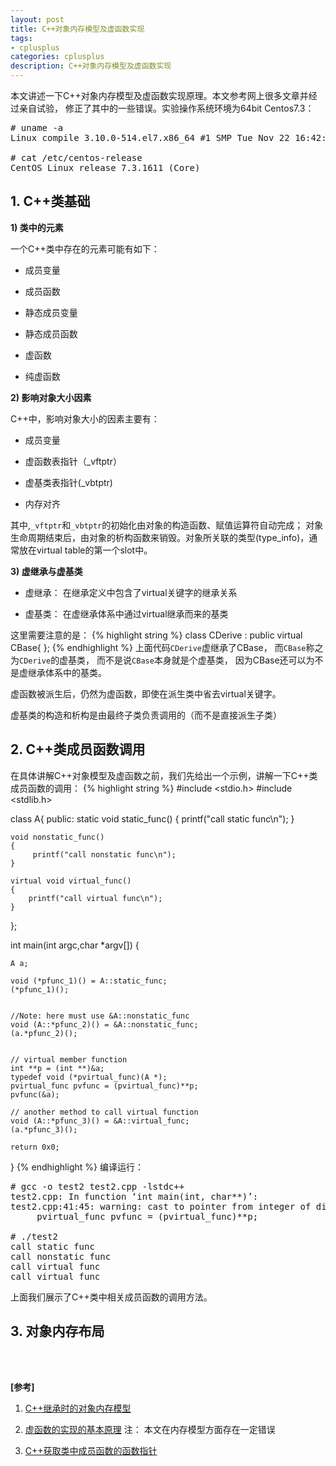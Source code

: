 ```yaml
---
layout: post
title: C++对象内存模型及虚函数实现
tags:
- cplusplus
categories: cplusplus
description: C++对象内存模型及虚函数实现
---
```


本文讲述一下C++对象内存模型及虚函数实现原理。本文参考网上很多文章并经过亲自试验， 修正了其中的一些错误。实验操作系统环境为64bit Centos7.3：

<!-- more -->
<pre>
# uname -a
Linux compile 3.10.0-514.el7.x86_64 #1 SMP Tue Nov 22 16:42:41 UTC 2016 x86_64 x86_64 x86_64 GNU/Linux

# cat /etc/centos-release
CentOS Linux release 7.3.1611 (Core) 
</pre>



## 1. C++类基础

**1) 类中的元素**


一个C++类中存在的元素可能有如下：

* 成员变量

* 成员函数

* 静态成员变量

* 静态成员函数

* 虚函数

* 纯虚函数


**2) 影响对象大小因素**

C++中，影响对象大小的因素主要有：

* 成员变量

* 虚函数表指针（_vftptr）

* 虚基类表指针(_vbtptr)

* 内存对齐

其中,```_vftptr```和```_vbtptr```的初始化由对象的构造函数、赋值运算符自动完成； 对象生命周期结束后，由对象的析构函数来销毁。对象所关联的类型(type_info)，通常放在virtual table的第一个slot中。

**3) 虚继承与虚基类**

* 虚继承： 在继承定义中包含了virtual关键字的继承关系

* 虚基类： 在虚继承体系中通过virtual继承而来的基类

这里需要注意的是：
{% highlight string %}
class CDerive : public virtual CBase{
};
{% endhighlight %}
上面代码```CDerive```虚继承了CBase， 而```CBase```称之为```CDerive```的虚基类， 而不是说```CBase```本身就是个虚基类， 因为CBase还可以为不是虚继承体系中的基类。

虚函数被派生后，仍然为虚函数，即使在派生类中省去virtual关键字。

虚基类的构造和析构是由最终子类负责调用的（而不是直接派生子类）


 

## 2. C++类成员函数调用

在具体讲解C++对象模型及虚函数之前，我们先给出一个示例，讲解一下C++类成员函数的调用：
{% highlight string %}
#include <stdio.h>
#include <stdlib.h>


class A{
public:
    static void static_func()
    {
         printf("call static func\n");
    }

    void nonstatic_func()
    {
         printf("call nonstatic func\n");
    }

    virtual void virtual_func()
    {
        printf("call virtual func\n");
    }
};


int main(int argc,char *argv[])
{

    A a;

    void (*pfunc_1)() = A::static_func;
    (*pfunc_1)();


    //Note: here must use &A::nonstatic_func
    void (A::*pfunc_2)() = &A::nonstatic_func;
    (a.*pfunc_2)();


    // virtual member function
    int **p = (int **)&a;
    typedef void (*pvirtual_func)(A *);
    pvirtual_func pvfunc = (pvirtual_func)**p;
    pvfunc(&a);

    // another method to call virtual function
    void (A::*pfunc_3)() = &A::virtual_func;
    (a.*pfunc_3)();

    return 0x0;
}
{% endhighlight %}
编译运行：
<pre>
# gcc -o test2 test2.cpp -lstdc++ 
test2.cpp: In function ‘int main(int, char**)’:
test2.cpp:41:45: warning: cast to pointer from integer of different size [-Wint-to-pointer-cast]
     pvirtual_func pvfunc = (pvirtual_func)**p;

# ./test2
call static func
call nonstatic func
call virtual func
call virtual func
</pre>

上面我们展示了C++类中相关成员函数的调用方法。

## 3. 对象内存布局








<br />
<br />

**[参考]**

1. [C++继承时的对象内存模型](https://www.cnblogs.com/haoyul/p/7287719.html)

2. [虚函数的实现的基本原理](https://www.cnblogs.com/malecrab/p/5572730.html) 注： 本文在内存模型方面存在一定错误

3. [C++获取类中成员函数的函数指针](https://blog.csdn.net/tingzhushaohua/article/details/76512298)

<br />
<br />
<br />





